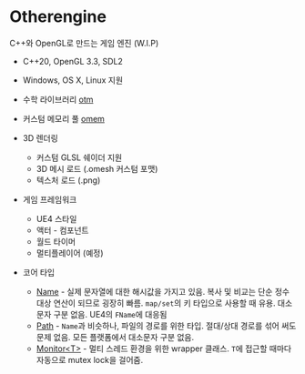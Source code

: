 # Otherengine

C++와 OpenGL로 만드는 게임 엔진 (W.I.P)

* C++20, OpenGL 3.3, SDL2

* Windows, OS X, Linux 지원

* 수학 라이브러리 [otm](https://github.com/Othereum/otm)

* 커스텀 메모리 풀 [omem](https://github.com/Othereum/omem)

* 3D 렌더링
  * 커스텀 GLSL 쉐이더 지원
  * 3D 메시 로드 (.omesh 커스텀 포맷)
  * 텍스처 로드 (.png)

* 게임 프레임워크
  * UE4 스타일
  * 액터 - 컴포넌트
  * 월드 타이머
  * 멀티플레이어 (예정)

* 코어 타입
  * [Name](https://github.com/Othereum/Otherengine/blob/master/Source/Public/Name.hpp) - 실제 문자열에 대한 해시값을 가지고 있음. 복사 및 비교는 단순 정수 대상 연산이 되므로 굉장히 빠름. `map/set`의 키 타입으로 사용할 때 유용. 대소문자 구분 없음. UE4의 `FName`에 대응됨
  * [Path](https://github.com/Othereum/Otherengine/blob/master/Source/Public/Path.hpp) - `Name`과 비슷하나, 파일의 경로를 위한 타입. 절대/상대 경로를 섞어 써도 문제 없음. 모든 플랫폼에서 대소문자 구분 없음.
  * [Monitor\<T\>](https://github.com/Othereum/Otherengine/blob/master/Source/Public/Templates/Monitor.hpp) - 멀티 스레드 환경을 위한 wrapper 클래스. `T`에 접근할 때마다 자동으로 mutex lock을 걸어줌.
